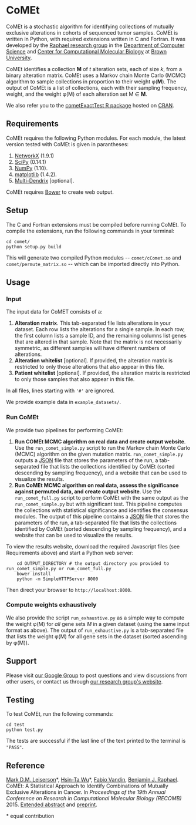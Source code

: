 # CoMEt #

CoMEt is a stochastic algorithm for identifying collections of mutually exclusive alterations in cohorts of sequenced tumor samples. CoMEt is written in Python, with required extensions written in C and Fortran. It was developed by the [Raphael research group](http://compbio.cs.brown.edu) in the [Department of Computer Science](http://cs.brown.edu) and [Center for Computational Molecular Biology](http://brown.edu/ccmb) at [Brown University](http://brown.edu).

CoMEt identifies a collection **M** of *t* alteration sets, each of size *k*, from a binary alteration matrix. CoMEt uses a Markov chain Monte Carlo (MCMC) algorithm to sample collections in proportion to their weight &phi;(**M**). The output of CoMEt is a list of collections, each with their sampling frequency, weight, and the weight &phi;(M) of each alteration set M &isin; **M**.

We also refer you to the [cometExactTest R package](http://cran.r-project.org/web/packages/cometExactTest/) hosted on [CRAN](http://cran.r-project.org/).

## Requirements ##

CoMEt requires the following Python modules. For each module, the latest version tested with CoMEt is given in parantheses:

1. [NetworkX](https://networkx.github.io/) (1.9.1)
2. [SciPy](http://www.scipy.org/) (0.14.1)
3. [NumPy](http://www.numpy.org/) (1.10).
4. [matplotlib](http://matplotlib.org/) (1.4.2).
5. [Multi-Dendrix](http://github.com/raphael-group/multi-dendrix) [optional].

CoMEt requires [Bower](http://bower.io/) to create web output.

## Setup ##

The C and Fortran extensions must be compiled before running CoMEt. To compile the extensions, run the following commands in your terminal:

    cd comet/
    python setup.py build

This will generate two compiled Python modules -- `comet/cComet.so` and `comet/permute_matrix.so` -- which can be imported directly into Python.

## Usage ##

### Input ###

The input data for CoMET consists of a:

1. **Alteration matrix**. This tab-separated file lists alterations in your dataset. Each row lists the alterations for a single sample. In each row, the first column lists a sample ID, and the remaining columns list genes that are altered in that sample. Note that the matrix is not necessarily symmetric, as different samples will have different numbers of alterations.
2. **Alteration whitelist** [optional]. If provided, the alteration matrix is restricted to only those alterations that also appear in this file.
3. **Patient whitelist** [optional]. If provided, the alteration matrix is restricted to only those samples that also appear in this file.

In all files, lines starting with `'#'` are ignored.

We provide example data in `example_datasets/`.

### Run CoMEt ###

We provide two pipelines for performing CoMEt:

1. **Run COMEt MCMC algorithm on real data and create output website**. Use the `run_comet_simple.py` script to run the Markov chain Monte Carlo (MCMC) algorithm on the given mutation matrix. `run_comet_simple.py` outputs a [JSON](http://json.org/) file that stores the parameters of the run, a tab-separated file that lists the collections identified by CoMEt (sorted descending by sampling frequency), and a website that can be used to visualize the results.
2. **Run CoMEt MCMC algorithm on real data, assess the significance against permuted data, and create output website**. Use the `run_comet_full.py` script to perform CoMEt with the same output as the `run_comet_simple.py` but with significant test. This pipeline computes the collections with statistical significance and identifies the consensus modules. The output of this pipeline contains a [JSON](http://json.org/) file that stores the parameters of the run, a tab-separated file that lists the collections identified by CoMEt (sorted descending by sampling frequency), and a website that can be used to visualize the results.

To view the results website, download the required Javascript files (see Requirements above) and start a Python web server:

        cd OUTPUT_DIRECTORY # the output directory you provided to run_comet_simple.py or run_comet_full.py
        bower install
        python -m SimpleHTTPServer 8000

  Then direct your browser to `http://localhost:8000`.

### Compute weights exhaustively ###

We also provide the script `run_exhaustive.py` as a simple way to compute the weight &phi;(M) for *all* gene sets *M* in a given dataset (using the same input format as above). The output of `run_exhaustive.py` is a tab-separated file that lists the weight &phi;(M) for all gene sets in the dataset (sorted ascending by &phi;(M)).

## Support ##

Please visit [our Google Group](https://groups.google.com/forum/#!forum/dendrix) to post questions and view discussions from other users, or contact us through [our research group's website](http://compbio.cs.brown.edu).

## Testing ##

To test CoMEt, run the following commands:

    cd test
    python test.py

The tests are successful if the last line of the text printed to the terminal is `"PASS"`.

## Reference ##

[Mark D.M. Leiserson](http://maxleiserson.com)\*, [Hsin-Ta Wu](http://cs.brown.edu/~bournewu/)\*, [Fabio Vandin](http://www.imada.sdu.dk/~vandinfa/), [Benjamin J. Raphael](http://compbio.cs.brown.edu). CoMEt: A Statistical Approach to Identify Combinations of Mutually Exclusive Alterations in Cancer. In *Proceedings of the 19th Annual Conference on Research in Computational Molecular Biology (RECOMB)* 2015. [Extended abstract](http://link.springer.com/chapter/10.1007%2F978-3-319-16706-0_19#page-1) and [preprint](http://arxiv.org/abs/1503.08224).

\* equal contribution
